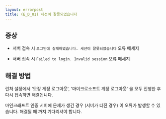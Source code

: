 ```yaml
---
layout: errorpost
title: (E_D_01) 세션이 잘못되었습니다
---
```


## 증상

- 서버 접속 시 `로그인에 실패하였습니다. 세션이 잘못되었습니다` 오류 메세지

- 서버 접속 시 `Failed to login. Invalid session` 오류 메세지

## 해결 방법

런처 설정에서 '모장 계정 로그아웃', '마이크로소프트 계정 로그아웃' 을 모두 진행한 후 다시 접속하면 해결됩니다. 

마인크래프트 인증 서버에 문제가 생긴 경우 (서버가 터진 경우) 이 오류가 발생할 수 있습니다. 해결될 때 까지 기다리셔야 합니다. 